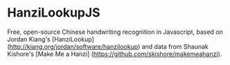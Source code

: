 # HanziLookupJS
Free, open-source Chinese handwriting recognition in Javascript, based on Jordan Kiang's [HanziLookup] (http://kiang.org/jordan/software/hanzilookup) and data from Shaunak Kishore's [Make Me a Hanzi] (https://github.com/skishore/makemeahanzi).
